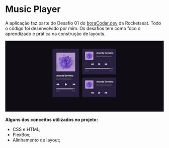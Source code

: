 # Music Player

A aplicação faz parte do Desafio 01 do [boraCodar.dev](https://www.rocketseat.com.br/boracodar) da Rocketseat. Todo o código foi desenvolvido por mim. Os desafios tem como foco o aprendizado e prática na construção de layouts.

<div align="center">

  ![Aplicação](https://github.com/viniciusmartins1/react-music-player/blob/main/src/assets/img-readme.PNG)
  
</div>

**Alguns dos conceitos utilizados no projeto:**

-	 CSS e HTML;
-	FlexBox;
-	Alinhamento de layout;
